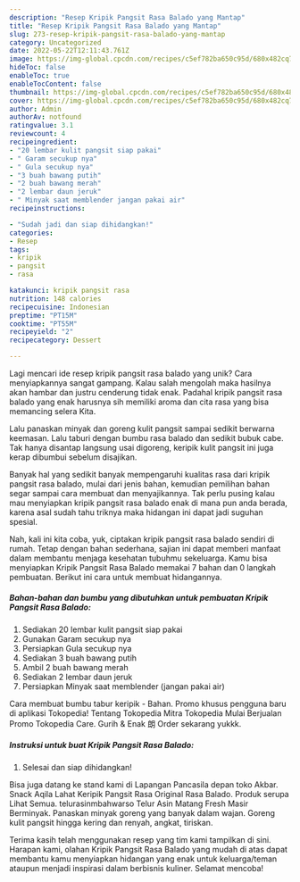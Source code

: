 ```yaml
---
description: "Resep Kripik Pangsit Rasa Balado yang Mantap"
title: "Resep Kripik Pangsit Rasa Balado yang Mantap"
slug: 273-resep-kripik-pangsit-rasa-balado-yang-mantap
category: Uncategorized
date: 2022-05-22T12:11:43.761Z
image: https://img-global.cpcdn.com/recipes/c5ef782ba650c95d/680x482cq70/kripik-pangsit-rasa-balado-foto-resep-utama.jpg
hideToc: false
enableToc: true
enableTocContent: false
thumbnail: https://img-global.cpcdn.com/recipes/c5ef782ba650c95d/680x482cq70/kripik-pangsit-rasa-balado-foto-resep-utama.jpg
cover: https://img-global.cpcdn.com/recipes/c5ef782ba650c95d/680x482cq70/kripik-pangsit-rasa-balado-foto-resep-utama.jpg
author: Admin
authorAv: notfound
ratingvalue: 3.1
reviewcount: 4
recipeingredient:
- "20 lembar kulit pangsit siap pakai"
- " Garam secukup nya"
- " Gula secukup nya"
- "3 buah bawang putih"
- "2 buah bawang merah"
- "2 lembar daun jeruk"
- " Minyak saat memblender jangan pakai air"
recipeinstructions:

- "Sudah jadi dan siap dihidangkan!"
categories:
- Resep
tags:
- kripik
- pangsit
- rasa

katakunci: kripik pangsit rasa 
nutrition: 148 calories
recipecuisine: Indonesian
preptime: "PT15M"
cooktime: "PT55M"
recipeyield: "2"
recipecategory: Dessert

---
```





Lagi mencari ide resep kripik pangsit rasa balado yang unik? Cara menyiapkannya sangat gampang. Kalau salah mengolah maka hasilnya akan hambar dan justru cenderung tidak enak. Padahal kripik pangsit rasa balado yang enak harusnya sih memiliki aroma dan cita rasa yang bisa memancing selera Kita.





Lalu panaskan minyak dan goreng kulit pangsit sampai sedikit berwarna keemasan. Lalu taburi dengan bumbu rasa balado dan sedikit bubuk cabe. Tak hanya disantap langsung usai digoreng, keripik kulit pangsit ini juga kerap dibumbui sebelum disajikan.

Banyak hal yang sedikit banyak mempengaruhi kualitas rasa dari kripik pangsit rasa balado, mulai dari jenis bahan, kemudian pemilihan bahan segar sampai cara membuat dan menyajikannya. Tak perlu pusing kalau mau menyiapkan kripik pangsit rasa balado enak di mana pun anda berada, karena asal sudah tahu triknya maka hidangan ini dapat jadi suguhan spesial.






Nah, kali ini kita coba, yuk, ciptakan kripik pangsit rasa balado sendiri di rumah. Tetap dengan bahan sederhana, sajian ini dapat memberi manfaat dalam membantu menjaga kesehatan tubuhmu sekeluarga. Kamu bisa menyiapkan Kripik Pangsit Rasa Balado memakai 7 bahan dan 0 langkah pembuatan. Berikut ini cara untuk membuat hidangannya.

<!--inarticleads1-->

##### Bahan-bahan dan bumbu yang dibutuhkan untuk pembuatan Kripik Pangsit Rasa Balado:

1. Sediakan 20 lembar kulit pangsit siap pakai
1. Gunakan  Garam secukup nya
1. Persiapkan  Gula secukup nya
1. Sediakan 3 buah bawang putih
1. Ambil 2 buah bawang merah
1. Sediakan 2 lembar daun jeruk
1. Persiapkan  Minyak saat memblender (jangan pakai air)


Cara membuat bumbu tabur keripik - Bahan. Promo khusus pengguna baru di aplikasi Tokopedia! Tentang Tokopedia Mitra Tokopedia Mulai Berjualan Promo Tokopedia Care. Gurih &amp; Enak 朗 Order sekarang yukkk. 

<!--inarticleads2-->

##### Instruksi untuk buat Kripik Pangsit Rasa Balado:


1. Selesai dan siap dihidangkan!

Bisa juga datang ke stand kami di Lapangan Pancasila depan toko Akbar. Snack Aqila Lahat Keripik Pangsit Rasa Original Rasa Balado. Produk serupa Lihat Semua. telurasinmbahwarso Telur Asin Matang Fresh Masir Berminyak. Panaskan minyak goreng yang banyak dalam wajan. Goreng kulit pangsit hingga kering dan renyah, angkat, tiriskan. 

Terima kasih telah menggunakan resep yang tim kami tampilkan di sini. Harapan kami, olahan Kripik Pangsit Rasa Balado yang mudah di atas dapat membantu kamu menyiapkan hidangan yang enak untuk keluarga/teman ataupun menjadi inspirasi dalam berbisnis kuliner. Selamat mencoba!
